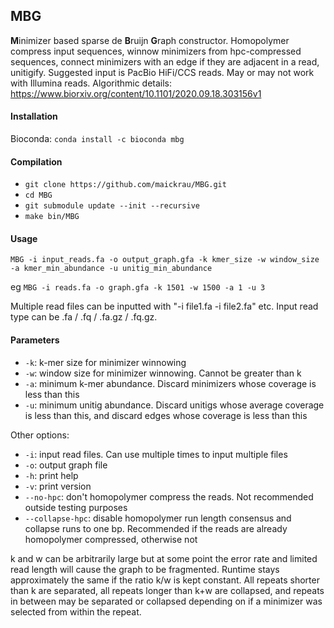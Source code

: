 ## MBG

<strong>M</strong>inimizer based sparse de <strong>B</strong>ruijn <strong>G</strong>raph constructor. Homopolymer compress input sequences, winnow minimizers from hpc-compressed sequences, connect minimizers with an edge if they are adjacent in a read, unitigify. Suggested input is PacBio HiFi/CCS reads. May or may not work with Illumina reads. Algorithmic details: https://www.biorxiv.org/content/10.1101/2020.09.18.303156v1

#### Installation

Bioconda: `conda install -c bioconda mbg`

#### Compilation

- `git clone https://github.com/maickrau/MBG.git`
- `cd MBG`
- `git submodule update --init --recursive`
- `make bin/MBG`

#### Usage

`MBG -i input_reads.fa -o output_graph.gfa -k kmer_size -w window_size -a kmer_min_abundance -u unitig_min_abundance`

eg `MBG -i reads.fa -o graph.gfa -k 1501 -w 1500 -a 1 -u 3`

Multiple read files can be inputted with "-i file1.fa -i file2.fa" etc. Input read type can be .fa / .fq / .fa.gz / .fq.gz.

#### Parameters

- `-k`: k-mer size for minimizer winnowing
- `-w`: window size for minimizer winnowing. Cannot be greater than k
- `-a`: minimum k-mer abundance. Discard minimizers whose coverage is less than this
- `-u`: minimum unitig abundance. Discard unitigs whose average coverage is less than this, and discard edges whose coverage is less than this

Other options:
- `-i`: input read files. Can use multiple times to input multiple files
- `-o`: output graph file
- `-h`: print help
- `-v`: print version
- `--no-hpc`: don't homopolymer compress the reads. Not recommended outside testing purposes
- `--collapse-hpc`: disable homopolymer run length consensus and collapse runs to one bp. Recommended if the reads are already homopolymer compressed, otherwise not

k and w can be arbitrarily large but at some point the error rate and limited read length will cause the graph to be fragmented. Runtime stays approximately the same if the ratio k/w is kept constant. All repeats shorter than k are separated, all repeats longer than k+w are collapsed, and repeats in between may be separated or collapsed depending on if a minimizer was selected from within the repeat.
